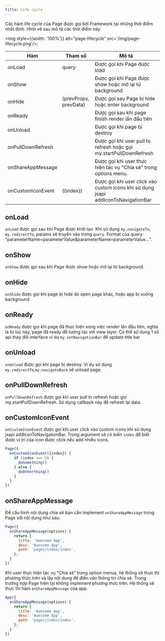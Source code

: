```yaml
---
title: Life cycle
---
```


Các hàm life cycle của Page được gọi bởi Framework tại những thời điểm nhất định.
Hình vẽ sau mô tả các thời điểm này

<img style={{width: '100%'}} alt="page-lifecycle" src='/img/page-lifecycle.png'/>;

| Hàm               | Tham số               | Mô tả                                                                             |
| ----------------- | --------------------- | --------------------------------------------------------------------------------- |
| onLoad            | query                 | Được gọi khi Page được load                                                       |
| onShow            |                       | Được gọi khi Page được show hoặc mở lại từ background                             |
| onHide            | (prevProps, prevData) | Được gọi sau Page bị hide hoặc enter background                                   |
| onReady           |                       | Được gọi sau khi page finish render lần đầu tiên                                  |
| onUnload          |                       | Được gọi khi page bị destroy                                                      |
| onPullDownRefresh |                       | Được gọi khi user pull to refresh hoặc gọi my.startPullDownRefresh                |
| onShareAppMessage |                       | Được gọi khi user thực hiện tác vụ "Chia sẻ" trong options menu.                  |
| onCustomIconEvent | ({index})             | Được gọi khi user click vào custom icons khi sử dụng jsapi addIconToNavigationBar |
## onLoad
`onLoad` được gọi sau khi Page được khởi tạo. 
Khi sử dụng `my.navigateTo`, `my.redirectTo`, params sẽ truyền vào trong `query`. Format của query: "parameterName=parameterValue&parameterName=parameterValue...".

## onShow
`onShow` được gọi sau khi Page được show hoặc mở lại từ background.

## onHide
`onShide` được gọi khi page bị hide do open page khác, hoặc app bị xuống background

## onReady
`onReady` được gọi khi page đã thực hiện xong việc render lần đầu tiên, nghĩa là từ lúc này, page đã ready để tương tác với view layer. Có thể sử dụng 1 số api thay đổi interface ví dụ `my.setNavigationBar` để update title bar

## onUnload
`onUnload` được gọi khi page bị destroy. Ví dụ sử dụng `my.redirectTo`,`my.navigateBack` sẽ unload page.

## onPullDownRefresh
`onPullDownRefresh` được gọi khi user pull to refresh hoặc gọi my.startPullDownRefresh. Sử dụng callback này để refresh lại data.

## onCustomIconEvent 

`onCustomIconEvent` được gọi khi user click vào custom icons khi sử dụng jsapi addIconToNavigationBar. Trong argument sẽ có biến `index` để biết được vị trí của icon được click nếu add nhiều icons.

```js 
Page({
  onCustomIconEvent({index}) {
    if (index === 0) {
      doSomething()
    } else {
      doOtherthing()
    }
  }
})
```

## onShareAppMessage

Để cấu hình nội dung chia sẽ bạn cần implement `onShareAppMessage` trong Page với nội dung như sau:

```js
Page({
  onShareAppMessage(options) {
    return {
      title: 'Awesome App',
      desc: 'Awesome App',
      path: 'pages/index/index',
    };
  }
})

```

Khi user thực hiện tác vụ "Chia sẻ" trong option menus, hệ thống sẽ thực thi phương thức trên và lấy nội dung để điền vào thông tin chia sẻ. Trong trường hợp Page hiện tại không implement phương thức trên.
Hệ thống sẽ thực thi hàm `onShareAppMessage` của app.

```js
App({
  onShareAppMessage(options) {
    return {
      title: 'Awesome App',
      desc: 'Awesome App',
      path: 'pages/index/index',
    };
  }
})
````